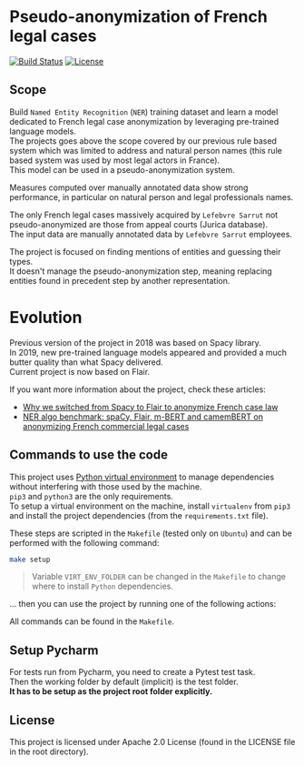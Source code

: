 # Pseudo-anonymization of French legal cases

[![Build Status](https://travis-ci.com/ELS-RD/anonymisation.svg?token=9BHyni1rDpKLxVsHDRNp&branch=master)](https://travis-ci.com/ELS-RD/anonymisation)
[![License](https://img.shields.io/badge/License-Apache%202.0-blue.svg)](https://opensource.org/licenses/Apache-2.0)

## Scope

Build `Named Entity Recognition` (`NER`) training dataset and learn a model dedicated to French legal case anonymization by leveraging pre-trained language models.    
The projects goes above the scope covered by our previous rule based system which was limited to address and natural person names (this rule based system was used by most legal actors in France).  
This model can be used in a pseudo-anonymization system.  

Measures computed over manually annotated data show strong performance, in particular on natural person and legal professionals names.  

The only French legal cases massively acquired by `Lefebvre Sarrut` not pseudo-anonymized are those from appeal courts (Jurica database).  
The input data are manually annotated data by `Lefebvre Sarrut` employees.  

The project is focused on finding mentions of entities and guessing their types.  
It doesn't manage the pseudo-anonymization step, meaning replacing entities found in precedent step by another representation.  

# Evolution

Previous version of the project in 2018 was based on Spacy library.  
In 2019, new pre-trained language models appeared and provided a much butter quality than what Spacy delivered.  
Current project is now based on Flair.    

If you want more information about the project, check these articles:

* [Why we switched from Spacy to Flair to anonymize French case law](https://towardsdatascience.com/why-we-switched-from-spacy-to-flair-to-anonymize-french-legal-cases-e7588566825f?source=friends_link&sk=de15a2550de1141865329fd37ef793b3)
* [NER algo benchmark: spaCy, Flair, m-BERT and camemBERT on anonymizing French commercial legal cases](https://towardsdatascience.com/benchmark-ner-algorithm-d4ab01b2d4c3?source=friends_link&sk=5bffa2cb19997d1658479f18ce8cf6bb)

## Commands to use the code

This project uses [Python virtual environment](https://virtualenv.pypa.io/en/stable/) to manage dependencies without interfering with those used by the machine.  
`pip3` and `python3` are the only requirements.  
To setup a virtual environment on the machine, install `virtualenv` from `pip3` and install the project dependencies (from the `requirements.txt` file).  

These steps are scripted in the `Makefile` (tested only on `Ubuntu`) and can be performed with the following command:  

```bash
make setup
```

> Variable `VIRT_ENV_FOLDER` can be changed in the `Makefile` to change where to install `Python` dependencies.

... then you can use the project by running one of the following actions:

All commands can be found in the `Makefile`.

## Setup Pycharm

For tests run from Pycharm, you need to create a Pytest test task.    
Then the working folder by default (implicit) is the test folder.  
**It has to be setup as the project root folder explicitly.**

## License

This project is licensed under Apache 2.0 License (found in the LICENSE file in the root directory).
